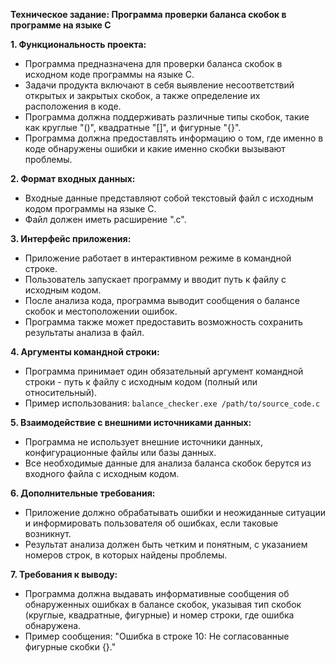 **Техническое задание: Программа проверки баланса скобок в программе на языке C**

**1. Функциональность проекта:**
   - Программа предназначена для проверки баланса скобок в исходном коде программы на языке C.
   - Задачи продукта включают в себя выявление несоответствий открытых и закрытых скобок, а также определение их расположения в коде.
   - Программа должна поддерживать различные типы скобок, такие как круглые "()", квадратные "[]", и фигурные "{}".
   - Программа должна предоставлять информацию о том, где именно в коде обнаружены ошибки и какие именно скобки вызывают проблемы.

**2. Формат входных данных:**
   - Входные данные представляют собой текстовый файл с исходным кодом программы на языке C.
   - Файл должен иметь расширение ".c".
   
**3. Интерфейс приложения:**
   - Приложение работает в интерактивном режиме в командной строке.
   - Пользователь запускает программу и вводит путь к файлу с исходным кодом.
   - После анализа кода, программа выводит сообщения о балансе скобок и местоположении ошибок.
   - Программа также может предоставить возможность сохранить результаты анализа в файл.

**4. Аргументы командной строки:**
   - Программа принимает один обязательный аргумент командной строки - путь к файлу с исходным кодом (полный или относительный).
   - Пример использования: `balance_checker.exe /path/to/source_code.c`

**5. Взаимодействие с внешними источниками данных:**
   - Программа не использует внешние источники данных, конфигурационные файлы или базы данных.
   - Все необходимые данные для анализа баланса скобок берутся из входного файла с исходным кодом.

**6. Дополнительные требования:**
   - Приложение должно обрабатывать ошибки и неожиданные ситуации и информировать пользователя об ошибках, если таковые возникнут.
   - Результат анализа должен быть четким и понятным, с указанием номеров строк, в которых найдены проблемы.

**7. Требования к выводу:**
   - Программа должна выдавать информативные сообщения об обнаруженных ошибках в балансе скобок, указывая тип скобок (круглые, квадратные, фигурные) и номер строки, где ошибка обнаружена.
   - Пример сообщения: "Ошибка в строке 10: Не согласованные фигурные скобки {}."

